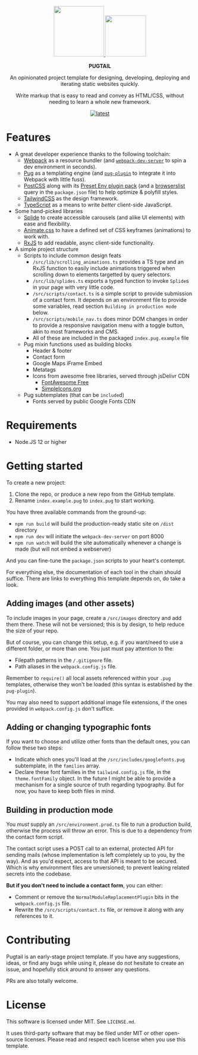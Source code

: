 <div align="center">
  <div>
    <a href="https://pugjs.org">
      <img src="https://cdn.rawgit.com/pugjs/pug-logo/eec436cee8fd9d1726d7839cbe99d1f694692c0c/SVG/pug-final-logo-_-colour-128.svg"
      height="135">
    </a>
    <a href="https://tailwindcss.com">
      <img src="https://tailwindcss.com/_next/static/media/tailwindcss-mark.79614a5f61617ba49a0891494521226b.svg"
      height="110">
    </a>
  </div>

  **PUGTAIL**

  An opinionated project template for designing, developing, deploying and iterating static websites quickly.

  Write markup that is easy to read and convey as HTML/CSS, without needing to learn a whole new framework.

  [![latest](https://img.shields.io/github/v/tag/bglamadrid/pugtail?label=latest)](https://github.com/bglamadrid/pugtail/tags)
</div>

# Features

- A great developer experience thanks to the following toolchain:
  - [Webpack](https://webpack.js.org) as a resource bundler (and [`webpack-dev-server`](https://github.com/webpack/webpack-dev-server) to spin a dev environment in seconds).
  - [Pug](https://pugjs.org) as a templating engine (and [`pug-plugin`](https://github.com/webdiscus/pug-plugin) to integrate it into Webpack with little fuss).
  - [PostCSS](https://postcss.org) along with its [Preset Env plugin pack](https://github.com/csstools/postcss-plugins/tree/main/plugin-packs/postcss-preset-env) (and a [browserslist](https://github.com/browserslist/browserslist) query in the `package.json` file) to help optimize & polyfill styles.
  - [TailwindCSS](https://tailwindcss.com) as the design framework.
  - [TypeScript](https://www.typescriptlang.org) as a means to write _better_ client-side JavaScript.
- Some hand-picked libraries
  - [Splide](https://splidejs.com) to create accessible carousels (and alike UI elements) with ease and flexibility.
  - [Animate.css](https://animate.style) to have a defined set of CSS keyframes (animations) to work with.
  - [RxJS](https://rxjs.dev) to add readable, async client-side functionality.
- A simple project structure
  - Scripts to include common design feats
    - `/src/lib/scrolling_animations.ts` provides a TS type and an RxJS function to easily include animations triggered when scrolling down to elements targetted by query selectors.
    - `/src/lib/splides.ts` exports a typed function to invoke `Splide`s in your page with very little code.
    - `/src/scripts/contact.ts` is a simple script to provide submission of a contact form. It depends on an environment file to provide some variables, read section `Building in production mode` below.
    - `/src/scripts/mobile_nav.ts` does minor DOM changes in order to provide a responsive navigation menu with a toggle button, akin to most frameworks and CMS.
    - All of these are included in the packaged `index.pug.example` file
  - Pug mixin functions used as building blocks
    - Header & footer
    - Contact form
    - Google Maps iFrame Embed
    - Metatags
    - Icons from awesome free libraries, served through jsDelivr CDN
      - [FontAwesome Free](https://fontawesome.com)
      - [SimpleIcons.org](https://simpleicons.org)
  - Pug subtemplates (that can be `include`d)
    - Fonts served by public Google Fonts CDN


# Requirements

- Node.JS 12 or higher


# Getting started

To create a new project:
1. Clone the repo, or produce a new repo from the GitHub template.
2. Rename `index.example.pug` to `index.pug` to start working.

You have three available commands from the ground-up:
- `npm run build` will build the production-ready static site on `/dist` directory
- `npm run dev` will initiate the `webpack-dev-server` on port 8000
- `npm run watch` will build the site automatically whenever a change is made (but will not embed a webserver)

And you can fine-tune the `package.json` scripts to your heart's contempt.

For everything else, the documentation of each tool in the chain should suffice. There are links to everything this template depends on, do take a look.


## Adding images (and other assets)

To include images in your page, create a `/src/images` directory and add them there. These will not be versioned; this is by design, to help reduce the size of your repo.

But of course, you can change this setup, e.g. if you want/need to use a different folder, or more than one. You just must pay attention to the:
- Filepath patterns in the `/.gitignore` file.
- Path aliases in the `webpack.config.js` file.

Remember to `require()` all local assets referenced within your `.pug` templates, otherwise they won't be loaded (this syntax is established by the `pug-plugin`).

You may also need to support additional image file extensions, if the ones provided in `webpack.config.js` don't suffice.


## Adding or changing typographic fonts

If you want to choose and utilize other fonts than the default ones, you can follow these two steps:
- Indicate which ones you'll load at the `/src/includes/googlefonts.pug` subtemplate, in the `families` array.
- Declare these font families in the `tailwind.config.js` file, in the `theme.fontFamily` object.
In the future I might be able to provide a mechanism for a single source of truth regarding typography. But for now, you have to keep both files in mind.


## Building in production mode

You _must_ supply an `/src/environment.prod.ts` file to run a production build, otherwise the process will throw an error. This is due to a dependency from the contact form script.

The contact script uses a POST call to an external, protected API for sending mails (whose implementation is left completely up to you, by the way). And as you'd expect, access to that API is meant to be secured. Which is why environment files are unversioned; to prevent leaking related secrets into the codebase.

**But if you don't need to include a contact form**, you can either:
- Comment or remove the `NormalModuleReplacementPlugin` bits in the `webpack.config.js` file.
- Rewrite the `/src/scripts/contact.ts` file, or remove it along with any references to it.


# Contributing

Pugtail is an early-stage project template. If you have any suggestions, ideas, or find any bugs while using it, please do not hesitate to create an issue, and hopefully stick around to answer any questions.

PRs are also totally welcome.


# License

This software is licensed under MIT. See `LICENSE.md`.

It uses third-party software that may be filed under MIT or other open-source licenses. Please read and respect each license when you use this template.
